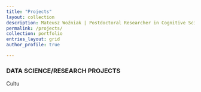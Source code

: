 ```yaml
---
title: "Projects"
layout: collection
description: Mateusz Woźniak | Postdoctoral Researcher in Cognitive Science | Central European University
permalink: /projects/
collection: portfolio
entries_layout: grid
author_profile: true

---
```


### DATA SCIENCE/RESEARCH PROJECTS

Cultu


